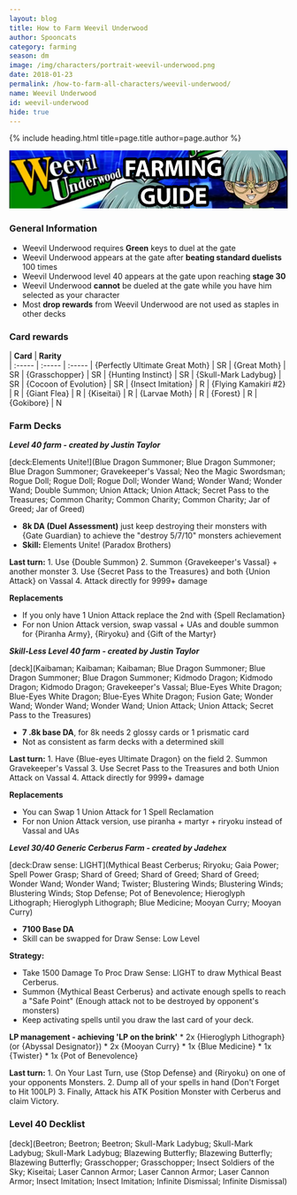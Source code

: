 ```yaml
---
layout: blog
title: How to Farm Weevil Underwood
author: Spooncats
category: farming
season: dm
image: /img/characters/portrait-weevil-underwood.png
date: 2018-01-23
permalink: /how-to-farm-all-characters/weevil-underwood/
name: Weevil Underwood
id: weevil-underwood
hide: true
---
```


{% include heading.html title=page.title author=page.author %}

![Weevil Banner](/img/events/weevil.png)

### General Information
* Weevil Underwood requires **Green** keys to duel at the gate
* Weevil Underwood appears at the gate after **beating standard duelists** 100 times
* Weevil Underwood level 40 appears at the gate upon reaching **stage 30**
* Weevil Underwood **cannot** be dueled at the gate while you have him selected as your character
* Most **drop rewards** from Weevil Underwood are not used as staples in other decks

### Card rewards

| **Card** |  **Rarity**  
| :----- | :----- | :----- 
| {Perfectly Ultimate Great Moth} | SR
| {Great Moth} | SR
| {Grasschopper} | SR
| {Hunting Instinct} | SR
| {Skull-Mark Ladybug} | SR
| {Cocoon of Evolution} | SR
| {Insect Imitation} | R
| {Flying Kamakiri #2} | R
| {Giant Flea} | R
| {Kiseitai} | R
| {Larvae Moth} | R
| {Forest} | R
| {Gokibore} | N

### Farm Decks
***Level 40 farm - created by Justin Taylor***

[deck:Elements Unite!](Blue Dragon Summoner; Blue Dragon Summoner; Blue Dragon Summoner; Gravekeeper's Vassal; Neo the Magic Swordsman; Rogue Doll; Rogue Doll; Rogue Doll; Wonder Wand; Wonder Wand; Wonder Wand; Double Summon; Union Attack; Union Attack; Secret Pass to the Treasures; Common Charity; Common Charity; Common Charity; Jar of Greed; Jar of Greed)


* **8k DA (Duel Assessment)** just keep destroying their monsters with {Gate Guardian} to achieve the "destroy 5/7/10" monsters achievement
* **Skill:** Elements Unite! (Paradox Brothers)

**Last turn:** 
		1. Use {Double Summon}
		2. Summon {Gravekeeper's Vassal} + another monster
		3. Use {Secret Pass to the Treasures} and both {Union Attack} on Vassal 
		4. Attack directly for 9999+ damage
	
**Replacements**
* If you only have 1 Union Attack replace the 2nd with {Spell Reclamation}
* For non Union Attack version, swap vassal + UAs and double summon for {Piranha Army}, {Riryoku} and {Gift of the Martyr}

***Skill-Less Level 40 farm - created by Justin Taylor***

[deck](Kaibaman; Kaibaman; Kaibaman; Blue Dragon Summoner; Blue Dragon Summoner; Blue Dragon Summoner; Kidmodo Dragon; Kidmodo Dragon; Kidmodo Dragon; Gravekeeper's Vassal; Blue-Eyes White Dragon; Blue-Eyes White Dragon; Blue-Eyes White Dragon; Fusion Gate; Wonder Wand; Wonder Wand; Wonder Wand; Union Attack; Union Attack; Secret Pass to the Treasures)

* **7 .8k base DA**, for 8k needs 2 glossy cards or 1 prismatic card
* Not as consistent as farm decks with a determined skill

**Last turn:** 
		1. Have {Blue-eyes Ultimate Dragon} on the field
		2. Summon Gravekeeper's Vassal 
		3. Use Secret Pass to the Treasures and both Union Attack on Vassal 
		4. Attack directly for 9999+ damage
 
**Replacements**
* You can Swap 1 Union Attack for 1 Spell Reclamation
* For non Union Attack version, use piranha + martyr + riryoku instead of Vassal and UAs

***Level 30/40 Generic Cerberus Farm - created by Jadehex***

[deck:Draw sense: LIGHT](Mythical Beast Cerberus; Riryoku; Gaia Power; Spell Power Grasp; Shard of Greed; Shard of Greed; Shard of Greed; Wonder Wand; Wonder Wand; Twister; Blustering Winds; Blustering Winds; Blustering Winds; Stop Defense; Pot of Benevolence; Hieroglyph Lithograph; Hieroglyph Lithograph; Blue Medicine; Mooyan Curry; Mooyan Curry)

* **7100 Base DA**
* Skill can be swapped for Draw Sense: Low Level

**Strategy:**
* Take 1500 Damage To Proc Draw Sense: LIGHT to draw Mythical Beast Cerberus.
* Summon {Mythical Beast Cerberus} and activate enough spells to reach a "Safe Point" (Enough attack not to be destroyed by opponent's monsters)
* Keep activating spells until you draw the last card of your deck.

 **LP management - achieving 'LP on the brink'**
	*  2x {Hieroglyph Lithograph} (or {Abyssal Designator})
	* 2x {Mooyan Curry}
	* 1x {Blue Medicine}
	*	1x {Twister}
	*	1x {Pot of Benevolence}
	
**Last turn:** 
		1. On Your Last Turn, use {Stop Defense} and {Riryoku} on one of your opponents Monsters.
		2. Dump all of your spells in hand (Don't Forget to Hit 100LP)
		3. Finally, Attack his ATK Position Monster with Cerberus and claim Victory.

### Level 40 Decklist

[deck](Beetron; Beetron; Beetron; Skull-Mark Ladybug; Skull-Mark Ladybug; Skull-Mark Ladybug; Blazewing Butterfly; Blazewing Butterfly; Blazewing Butterfly; Grasschopper; Grasschopper; Insect Soldiers of the Sky; Kiseitai; Laser Cannon Armor; Laser Cannon Armor; Laser Cannon Armor; Insect Imitation; Insect Imitation; Infinite Dismissal; Infinite Dismissal)

